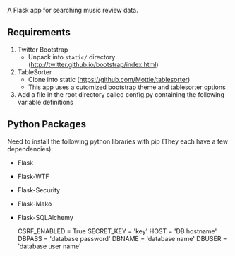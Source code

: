 A Flask app for searching music review data. 

## Requirements

1. Twitter Bootstrap
    - Unpack into `static/` directory (http://twitter.github.io/bootstrap/index.html)
2. TableSorter 
    - Clone into static (https://github.com/Mottie/tablesorter)
    - This app uses a cutomized bootstrap theme and tablesorter options
3. Add a file in the root directory called config.py containing the following variable definitions

## Python Packages
Need to install the following python libraries with pip (They each have a few dependencies):

- Flask
- Flask-WTF
- Flask-Security
- Flask-Mako
- Flask-SQLAlchemy

    CSRF_ENABLED = True
    SECRET_KEY = 'key'
    HOST = 'DB hostname'
    DBPASS = 'database password'
    DBNAME = 'database name'
    DBUSER = 'database user name'

